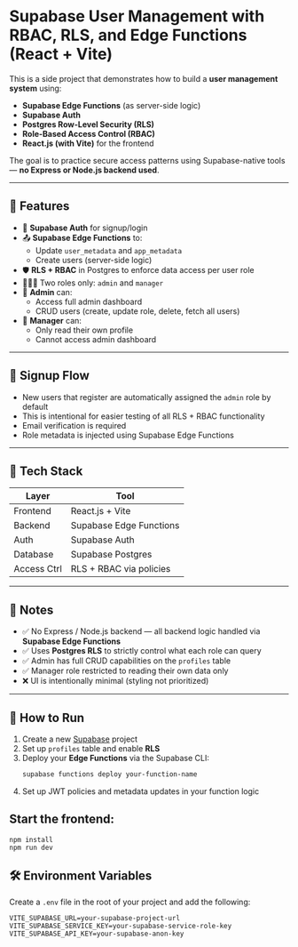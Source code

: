 # Supabase User Management with RBAC, RLS, and Edge Functions (React + Vite)

This is a side project that demonstrates how to build a **user management system** using:

- **Supabase Edge Functions** (as server-side logic)
- **Supabase Auth**
- **Postgres Row-Level Security (RLS)**
- **Role-Based Access Control (RBAC)**
- **React.js (with Vite)** for the frontend

The goal is to practice secure access patterns using Supabase-native tools — **no Express or Node.js backend used**.

---

## 🔧 Features

- 🔐 **Supabase Auth** for signup/login
- 📤 **Supabase Edge Functions** to:
  - Update `user_metadata` and `app_metadata`
  - Create users (server-side logic)
- 🛡️ **RLS + RBAC** in Postgres to enforce data access per user role
- 🧑‍🤝‍🧑 Two roles only: `admin` and `manager`
- 👤 **Admin** can:
  - Access full admin dashboard
  - CRUD users (create, update role, delete, fetch all users)
- 📁 **Manager** can:
  - Only read their own profile
  - Cannot access admin dashboard

---

## 🧪 Signup Flow

- New users that register are automatically assigned the `admin` role by default
- This is intentional for easier testing of all RLS + RBAC functionality
- Email verification is required
- Role metadata is injected using Supabase Edge Functions

---

## 🧠 Tech Stack

| Layer        | Tool                     |
|--------------|--------------------------|
| Frontend     | React.js + Vite          |
| Backend      | Supabase Edge Functions  |
| Auth         | Supabase Auth            |
| Database     | Supabase Postgres        |
| Access Ctrl  | RLS + RBAC via policies  |

---

## 📜 Notes

- ✅ No Express / Node.js backend — all backend logic handled via **Supabase Edge Functions**
- ✅ Uses **Postgres RLS** to strictly control what each role can query
- ✅ Admin has full CRUD capabilities on the `profiles` table
- ✅ Manager role restricted to reading their own data only
- ❌ UI is intentionally minimal (styling not prioritized)

---

## 🚀 How to Run

1. Create a new [Supabase](https://supabase.com) project
2. Set up `profiles` table and enable **RLS**
3. Deploy your **Edge Functions** via the Supabase CLI:
   ```bash
   supabase functions deploy your-function-name
4. Set up JWT policies and metadata updates in your function logic

## Start the frontend:
    npm install
    npm run dev

## 🛠️ Environment Variables

Create a `.env` file in the root of your project and add the following:

```env
VITE_SUPABASE_URL=your-supabase-project-url
VITE_SUPABASE_SERVICE_KEY=your-supabase-service-role-key
VITE_SUPABASE_API_KEY=your-supabase-anon-key
